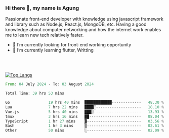 ### Hi there 👋, my name is Agung
Passionate front-end developer with knowledge using javascript framework and library such as Node.js, React.js, MongoDB, etc. Having a good knowledge about computer networking and how the internet work enables me to learn new tech relatively faster.

<!--
**agungfir98/agungfir98** is a ✨ _special_ ✨ repository because its `README.md` (this file) appears on your GitHub profile.
-->

- 🔭 I’m currently looking for front-end working opportunity
- 🌱 I’m currently learning flutter, Writting
<br/>
<br/>

[![Top Langs](https://github-readme-stats.vercel.app/api/top-langs/?username=agungfir98&langs_count=5)](https://github.com/anuraghazra/github-readme-stats)

<!--START_SECTION:waka-->

```rust
From: 04 July 2024 - To: 03 August 2024

Total Time: 39 hrs 53 mins

Go                 19 hrs 40 mins  ████████████-------------   48.30 %
Lua                7 hrs 22 mins   ████░--------------------   18.10 %
Vue.js             5 hrs 40 mins   ███░---------------------   13.93 %
tmux               3 hrs 16 mins   ██-----------------------   08.04 %
TypeScript         1 hr 27 mins    ▓------------------------   03.56 %
Bash               1 hr 3 mins     ▒------------------------   02.61 %
Other              50 mins         ░------------------------   02.09 %
```

<!--END_SECTION:waka-->
